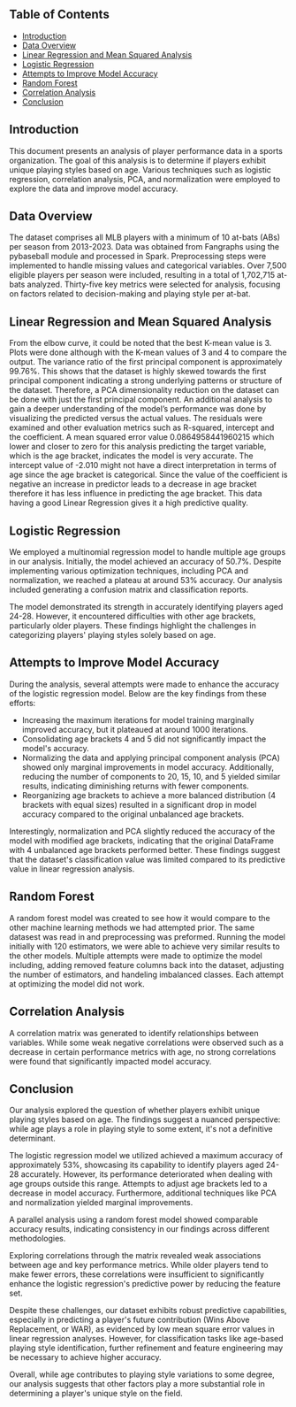 ## Table of Contents
- [Introduction](#introduction)
- [Data Overview](#data-overview)
- [Linear Regression and Mean Squared Analysis](#linear-regression-and-mean-squared-analysis) 
- [Logistic Regression](#logistic-regression)
- [Attempts to Improve Model Accuracy](#attempts-to-improve-model-accuracy)
- [Random Forest](#random-forest)
- [Correlation Analysis](#correlation-analysis)
- [Conclusion](#conclusion)

## Introduction
This document presents an analysis of player performance data in a sports organization. The goal of this analysis is to determine if players exhibit unique playing styles based on age. Various techniques such as logistic regression, correlation analysis, PCA, and normalization were employed to explore the data and improve model accuracy.

## Data Overview
The dataset comprises all MLB players with a minimum of 10 at-bats (ABs) per season from 2013-2023. Data was obtained from Fangraphs using the pybaseball module and processed in Spark. Preprocessing steps were implemented to handle missing values and categorical variables. Over 7,500 eligible players per season were included, resulting in a total of 1,702,715 at-bats analyzed. Thirty-five key metrics were selected for analysis, focusing on factors related to decision-making and playing style per at-bat.

## Linear Regression and Mean Squared Analysis
From the elbow curve, it could be noted that the best K-mean value is 3. Plots were done although with the K-mean values of 3 and 4 to compare the output.
The variance ratio of the first principal component is approximately 99.76%. This  shows that the dataset is highly skewed towards the first principal component indicating a strong underlying patterns or structure of the dataset. Therefore, a PCA dimensionality reduction on the dataset can be done with just the first principal component.
An additional analysis to gain a deeper understanding of the model’s performance was done by visualizing the predicted versus the actual values. The residuals were examined and other evaluation metrics such as R-squared, intercept and the coefficient.
A mean squared error value 0.0864958441960215 which lower and closer to zero for this analysis predicting the target variable, which is the age bracket, indicates the model is very accurate.
The intercept value of -2.010 might not have a direct interpretation in terms of age since the age bracket is categorical. Since the value of the coefficient is negative an increase in predictor leads to a decrease in age bracket therefore it has less influence in predicting the age bracket.
This data having a good Linear Regression gives it a high predictive quality.



## Logistic Regression
We employed a multinomial regression model to handle multiple age groups in our analysis. Initially, the model achieved an accuracy of 50.7%. Despite implementing various optimization techniques, including PCA and normalization, we reached a plateau at around 53% accuracy. Our analysis included generating a confusion matrix and classification reports.

The model demonstrated its strength in accurately identifying players aged 24-28. However, it encountered difficulties with other age brackets, particularly older players. These findings highlight the challenges in categorizing players' playing styles solely based on age.

## Attempts to Improve Model Accuracy
During the analysis, several attempts were made to enhance the accuracy of the logistic regression model. Below are the key findings from these efforts:
- Increasing the maximum iterations for model training marginally improved accuracy, but it plateaued at around 1000 iterations.
- Consolidating age brackets 4 and 5 did not significantly impact the model's accuracy.
- Normalizing the data and applying principal component analysis (PCA) showed only marginal improvements in model accuracy. Additionally, reducing the number of components to 20, 15, 10, and 5 yielded similar results, indicating diminishing returns with fewer components.
- Reorganizing age brackets to achieve a more balanced distribution (4 brackets with equal sizes) resulted in a significant drop in model accuracy compared to the original unbalanced age brackets.

Interestingly, normalization and PCA slightly reduced the accuracy of the model with modified age brackets, indicating that the original DataFrame with 4 unbalanced age brackets performed better. These findings suggest that the dataset's classification value was limited compared to its predictive value in linear regression analysis.

## Random Forest
A random forest model was created to see how it would compare to the other machine learning methods we had attempted prior. The same datasest was read in and preprocessing was preformed. Running the model initially with 120 estimators, we were able to achieve very similar results to the other models. Multiple attempts were made to optimize the model including, adding removed feature columns back into the dataset, adjusting the number of estimators, and handeling imbalanced classes. Each attempt at optimizing the model did not work.  

## Correlation Analysis
A correlation matrix was generated to identify relationships between variables. While some weak negative correlations were observed such as a decrease in certain performance metrics with age, no strong correlations were found that significantly impacted model accuracy.

## Conclusion
Our analysis explored the question of whether players exhibit unique playing styles based on age. The findings suggest a nuanced perspective: while age plays a role in playing style to some extent, it's not a definitive determinant.

The logistic regression model we utilized achieved a maximum accuracy of approximately 53%, showcasing its capability to identify players aged 24-28 accurately. However, its performance deteriorated when dealing with age groups outside this range. Attempts to adjust age brackets led to a decrease in model accuracy. Furthermore, additional techniques like PCA and normalization yielded marginal improvements.

A parallel analysis using a random forest model showed comparable accuracy results, indicating consistency in our findings across different methodologies.

Exploring correlations through the matrix revealed weak associations between age and key performance metrics. While older players tend to make fewer errors, these correlations were insufficient to significantly enhance the logistic regression's predictive power by reducing the feature set.

Despite these challenges, our dataset exhibits robust predictive capabilities, especially in predicting a player's future contribution (Wins Above Replacement, or WAR), as evidenced by low mean square error values in linear regression analyses. However, for classification tasks like age-based playing style identification, further refinement and feature engineering may be necessary to achieve higher accuracy.

Overall, while age contributes to playing style variations to some degree, our analysis suggests that other factors play a more substantial role in determining a player's unique style on the field.
